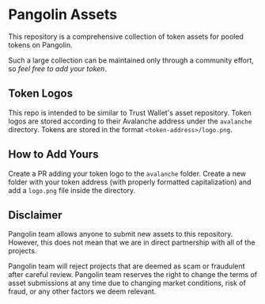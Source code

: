 # Pangolin Assets

This repository is a comprehensive collection of token assets for pooled tokens on Pangolin.

Such a large collection can be maintained only through a community effort, so _feel free to add your token_.

## Token Logos

This repo is intended to be similar to Trust Wallet's asset repository. Token logos are stored according to their Avalanche address under the `avalanche` directory. Tokens are stored in the format `<token-address>/logo.png`.

## How to Add Yours
Create a PR adding your token logo to the `avalanche` folder. Create a new folder with your token address (with properly formatted capitalization) and add a `logo.png` file inside the directory.

## Disclaimer
Pangolin team allows anyone to submit new assets to this repository. However, this does not mean that we are in direct partnership with all of the projects.

Pangolin team will reject projects that are deemed as scam or fraudulent after careful review. Pangolin team reserves the right to change the terms of asset submissions at any time due to changing market conditions, risk of fraud, or any other factors we deem relevant.